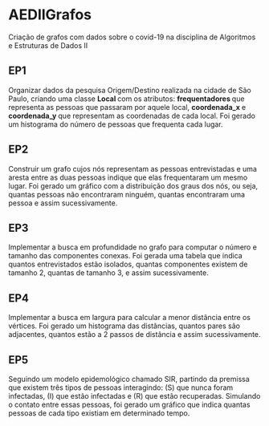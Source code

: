 # AEDIIGrafos
Criação de grafos com dados sobre o covid-19 na disciplina de Algoritmos e Estruturas de Dados II 

<h2> <b> EP1 </b> </h2>

Organizar dados da pesquisa Origem/Destino realizada na cidade de São Paulo, criando uma classe <b> Local </b> com os atributos: <b> frequentadores </b> que representa as pessoas que passaram por aquele local, <b> coordenada_x </b> e <b> coordenada_y </b> que representam as coordenadas de cada local. Foi gerado um histograma do número de pessoas que frequenta cada lugar.

<h2> <b> EP2 </b> </h2>

Construir um grafo cujos nós representam as pessoas entrevistadas e uma aresta entre as duas pessoas indique que elas frequentaram um mesmo lugar. Foi gerado um gráfico com a distribuição dos graus dos nós, ou seja, quantas pessoas não encontraram ninguém, quantas encontraram uma pessoa e assim sucessivamente.

<h2> <b> EP3 </b> </h2>

Implementar a busca em profundidade no grafo para computar o número e tamanho das componentes conexas. Foi gerada uma tabela que indica quantos entrevistados estão isolados, quantas componentes existem de tamanho 2, quantas de tamanho 3, e assim sucessivamente.

<h2> <b> EP4 </b> </h2>

Implementar a busca em largura para calcular a menor distância entre os vértices. Foi gerado um histograma das distâncias, quantos pares são adjacentes, quantos estão a 2 passos de distância e assim sucessivamente.

<h2> <b> EP5 </b> </h2>

Seguindo um modelo epidemológico chamado SIR, partindo da premissa que existem três tipos de pessoas interagindo: (S) que nunca foram infectadas, (I) que estão infectadas e (R) que estão recuperadas. Simulando o contato entre essas pessoas, foi gerado um gráfico que indica quantas pessoas de cada tipo existiam em determinado tempo.

